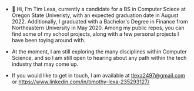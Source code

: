- 👋 Hi, I’m Tim Lexa, currently a candidate for a BS in Computer Sciece at Oregon State Univeristy, with an expected graduation date in August 2022. Additionally, I graduated with a Bachelor's Degree in Finance from Northeastern University in May 2020. Among my public repos, you can find some of my school projects, along with a few personal projects I have been toying around with. 

- At the moment, I am still exploring the many disciplines within Computer Science, and so I am still open to hearing about any path within the tech industry that may come up.

- If you would like to get in touch, I am available at tlexa2497@gmail.com or https://www.linkedin.com/in/timothy-lexa-235293127/
